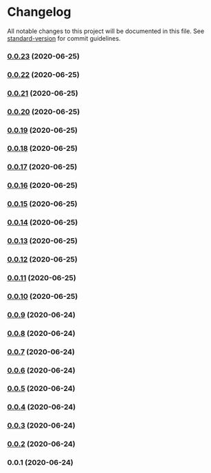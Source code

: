 # Changelog

All notable changes to this project will be documented in this file. See [standard-version](https://github.com/conventional-changelog/standard-version) for commit guidelines.

### [0.0.23](https://github.com/will-to-ride/Python_MonoRepo_Kubeless/compare/beta-v0.0.22...beta-v0.0.23) (2020-06-25)

### [0.0.22](https://github.com/will-to-ride/Python_MonoRepo_Kubeless/compare/beta-v0.0.21...beta-v0.0.22) (2020-06-25)

### [0.0.21](https://github.com/will-to-ride/Python_MonoRepo_Kubeless/compare/beta-v0.0.20...beta-v0.0.21) (2020-06-25)

### [0.0.20](https://github.com/will-to-ride/Python_MonoRepo_Kubeless/compare/beta-v0.0.19...beta-v0.0.20) (2020-06-25)

### [0.0.19](https://github.com/will-to-ride/Python_MonoRepo_Kubeless/compare/beta-v0.0.18...beta-v0.0.19) (2020-06-25)

### [0.0.18](https://github.com/will-to-ride/Python_MonoRepo_Kubeless/compare/beta-v0.0.17...beta-v0.0.18) (2020-06-25)

### [0.0.17](https://github.com/will-to-ride/Python_MonoRepo_Kubeless/compare/beta-v0.0.16...beta-v0.0.17) (2020-06-25)

### [0.0.16](https://github.com/will-to-ride/Python_MonoRepo_Kubeless/compare/beta-v0.0.15...beta-v0.0.16) (2020-06-25)

### [0.0.15](https://github.com/will-to-ride/Python_MonoRepo_Kubeless/compare/beta-v0.0.14...beta-v0.0.15) (2020-06-25)

### [0.0.14](https://github.com/will-to-ride/Python_MonoRepo_Kubeless/compare/beta-v0.0.13...beta-v0.0.14) (2020-06-25)

### [0.0.13](https://github.com/will-to-ride/Python_MonoRepo_Kubeless/compare/beta-v0.0.12...beta-v0.0.13) (2020-06-25)

### [0.0.12](https://github.com/will-to-ride/Python_MonoRepo_Kubeless/compare/beta-v0.0.11...beta-v0.0.12) (2020-06-25)

### [0.0.11](https://github.com/will-to-ride/Python_MonoRepo_Kubeless/compare/beta-v0.0.10...beta-v0.0.11) (2020-06-25)

### [0.0.10](https://github.com/will-to-ride/Python_MonoRepo_Kubeless/compare/beta-v0.0.9...beta-v0.0.10) (2020-06-25)

### [0.0.9](https://github.com/will-to-ride/Python_MonoRepo_Kubeless/compare/beta-v0.0.8...beta-v0.0.9) (2020-06-24)

### [0.0.8](https://github.com/will-to-ride/Python_MonoRepo_Kubeless/compare/beta-v0.0.7...beta-v0.0.8) (2020-06-24)

### [0.0.7](https://github.com/will-to-ride/Python_MonoRepo_Kubeless/compare/beta-v0.0.6...beta-v0.0.7) (2020-06-24)

### [0.0.6](https://github.com/will-to-ride/Python_MonoRepo_Kubeless/compare/beta-v0.0.5...beta-v0.0.6) (2020-06-24)

### [0.0.5](https://github.com/will-to-ride/Python_MonoRepo_Kubeless/compare/beta-v0.0.4...beta-v0.0.5) (2020-06-24)

### [0.0.4](https://github.com/will-to-ride/Python_MonoRepo_Kubeless/compare/beta-v0.0.3...beta-v0.0.4) (2020-06-24)

### [0.0.3](https://github.com/will-to-ride/Python_MonoRepo_Kubeless/compare/beta-v0.0.2...beta-v0.0.3) (2020-06-24)

### [0.0.2](https://github.com/will-to-ride/Python_MonoRepo_Kubeless/compare/beta-v0.0.1...beta-v0.0.2) (2020-06-24)

### 0.0.1 (2020-06-24)
